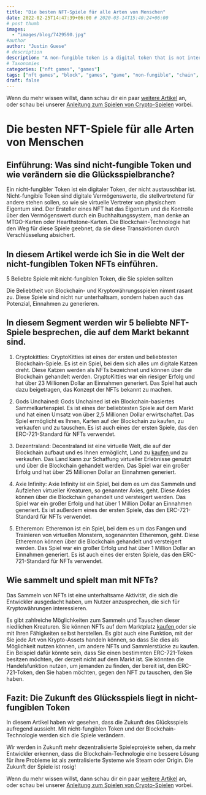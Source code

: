```yaml
---
title: "Die besten NFT-Spiele für alle Arten von Menschen"
date: 2022-02-25T14:47:39+06:00 # 2020-03-14T15:40:24+06:00
# post thumb
images:
  - "images/blog/7429590.jpg"
#author
author: "Justin Guese"
# description
description: "A non-fungible token is a digital token that is not interchangeable. Non-Fungible tokens are digital assets meant to be representative of others like they are v"
# Taxonomies
categories: ["nft games", "games"]
tags: ["nft games", "block", "games", "game", "non-fungible", "chain", "also"]
draft: false
---
```



Wenn du mehr wissen willst, dann schau dir ein paar [weitere Artikel](/blog/) an, oder schau bei unserer [Anleitung zum Spielen von Crypto-Spielen](/services/how-do-i-get-started/) vorbei.

# Die besten NFT-Spiele für alle Arten von Menschen

## Einführung: Was sind nicht-fungible Token und wie verändern sie die Glücksspielbranche?

Ein nicht-fungibler Token ist ein digitaler Token, der nicht austauschbar ist. Nicht-fungible Token sind digitale Vermögenswerte, die stellvertretend für andere stehen sollen, so wie sie virtuelle Vertreter von physischem Eigentum sind. Der Ersteller eines NFT hat das Eigentum und die Kontrolle über den Vermögenswert durch ein Buchhaltungssystem, man denke an MTGO-Karten oder Hearthstone-Karten. Die Blockchain-Technologie hat den Weg für diese Spiele geebnet, da sie diese Transaktionen durch Verschlüsselung absichert.

## In diesem Artikel werde ich Sie in die Welt der nicht-fungiblen Token NFTs einführen.

5 Beliebte Spiele mit nicht-fungiblen Token, die Sie spielen sollten

Die Beliebtheit von Blockchain- und Kryptowährungsspielen nimmt rasant zu. Diese Spiele sind nicht nur unterhaltsam, sondern haben auch das Potenzial, Einnahmen zu generieren.

## In diesem Segment werden wir 5 beliebte NFT-Spiele besprechen, die auf dem Markt bekannt sind.

1) Cryptokitties: CryptoKitties ist eines der ersten und beliebtesten Blockchain-Spiele. Es ist ein Spiel, bei dem sich alles um digitale Katzen dreht. Diese Katzen werden als NFTs bezeichnet und können über die Blockchain gehandelt werden. CryptoKitties war ein riesiger Erfolg und hat über 23 Millionen Dollar an Einnahmen generiert. Das Spiel hat auch dazu beigetragen, das Konzept der NFTs bekannt zu machen.

2) Gods Unchained: Gods Unchained ist ein Blockchain-basiertes Sammelkartenspiel. Es ist eines der beliebtesten Spiele auf dem Markt und hat einen Umsatz von über 2,5 Millionen Dollar erwirtschaftet. Das Spiel ermöglicht es Ihnen, Karten auf der Blockchain zu kaufen, zu verkaufen und zu tauschen. Es ist auch eines der ersten Spiele, das den ERC-721-Standard für NFTs verwendet.

3) Dezentraland: Decentraland ist eine virtuelle Welt, die auf der Blockchain aufbaut und es Ihnen ermöglicht, Land zu [ kaufen ](https://accounts.binance.com/en/register?ref=37092355) und zu verkaufen. Das Land kann zur Schaffung virtueller Erlebnisse genutzt und über die Blockchain gehandelt werden. Das Spiel war ein großer Erfolg und hat über 25 Millionen Dollar an Einnahmen generiert.

4) Axie Infinity: Axie Infinity ist ein Spiel, bei dem es um das Sammeln und Aufziehen virtueller Kreaturen, so genannter Axies, geht. Diese Axies können über die Blockchain gehandelt und versteigert werden. Das Spiel war ein großer Erfolg und hat über 1 Million Dollar an Einnahmen generiert. Es ist außerdem eines der ersten Spiele, das den ERC-721-Standard für NFTs verwendet.

5. Etheremon: Etheremon ist ein Spiel, bei dem es um das Fangen und Trainieren von virtuellen Monstern, sogenannten Etheremon, geht. Diese Etheremon können über die Blockchain gehandelt und versteigert werden. Das Spiel war ein großer Erfolg und hat über 1 Million Dollar an Einnahmen generiert. Es ist auch eines der ersten Spiele, das den ERC-721-Standard für NFTs verwendet.

## Wie sammelt und spielt man mit NFTs?

Das Sammeln von NFTs ist eine unterhaltsame Aktivität, die sich die Entwickler ausgedacht haben, um Nutzer anzusprechen, die sich für Kryptowährungen interessieren.

Es gibt zahlreiche Möglichkeiten zum Sammeln und Tauschen dieser niedlichen Kreaturen. Sie können NFTs auf dem Marktplatz [ kaufen ](https://accounts.binance.com/en/register?ref=37092355) oder sie mit Ihren Fähigkeiten selbst herstellen. Es gibt auch eine Funktion, mit der Sie jede Art von Krypto-Assets handeln können, so dass Sie dies als Möglichkeit nutzen können, um andere NFTs und Sammlerstücke zu kaufen. Ein Beispiel dafür könnte sein, dass Sie einen bestimmten ERC-721-Token besitzen möchten, der derzeit nicht auf dem Markt ist. Sie könnten die Handelsfunktion nutzen, um jemanden zu finden, der bereit ist, den ERC-721-Token, den Sie haben möchten, gegen den NFT zu tauschen, den Sie haben.

## Fazit: Die Zukunft des Glücksspiels liegt in nicht-fungiblen Token

In diesem Artikel haben wir gesehen, dass die Zukunft des Glücksspiels aufregend aussieht. Mit nicht-fungiblen Token und der Blockchain-Technologie werden sich die Spiele verändern.

Wir werden in Zukunft mehr dezentralisierte Spieleprojekte sehen, da mehr Entwickler erkennen, dass die Blockchain-Technologie eine bessere Lösung für ihre Probleme ist als zentralisierte Systeme wie Steam oder Origin. Die Zukunft der Spiele ist rosig!

Wenn du mehr wissen willst, dann schau dir ein paar [weitere Artikel](/blog/) an, oder schau bei unserer [Anleitung zum Spielen von Crypto-Spielen](/services/how-do-i-get-started/) vorbei.

